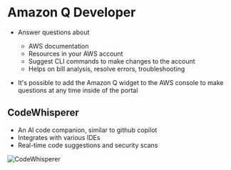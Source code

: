 # Amazon Q Developer

- Answer questions about
  - AWS documentation
  - Resources in your AWS account
  - Suggest CLI commands to make changes to the account
  - Helps on bill analysis, resolve errors, troubleshooting

- It's possible to add the Amazon Q widget to the AWS console to make questions at any time inside of the portal

## CodeWhisperer

- An AI code companion, similar to github copilot
- Integrates with various IDEs
- Real-time code suggestions and security scans

![CodeWhisperer](.images/code-whisperer.png)
